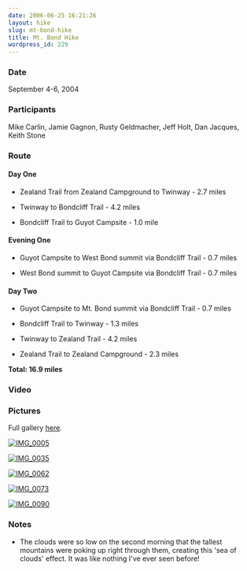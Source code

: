 ```yaml
---
date: 2006-06-25 16:21:26
layout: hike
slug: mt-bond-hike
title: Mt. Bond Hike
wordpress_id: 229
---
```


### Date


September 4-6, 2004



### Participants


Mike Carlin, Jamie Gagnon, Rusty Geldmacher, Jeff Holt, Dan Jacques, Keith Stone



### Route




#### Day One





	
  * Zealand Trail from Zealand Campground to Twinway - 2.7 miles

        
  * Twinway to Bondcliff Trail - 4.2 miles

	
  * Bondcliff Trail to Guyot Campsite - 1.0 mile




#### Evening One





	
  * Guyot Campsite to West Bond summit via Bondcliff Trail - 0.7 miles

	
  * West Bond summit to Guyot Campsite via Bondcliff Trail - 0.7 miles




#### Day Two





	
  * Guyot Campsite to Mt. Bond summit via Bondcliff Trail - 0.7 miles

	
  * Bondcliff Trail to Twinway - 1.3 miles

	
  * Twinway to Zealand Trail - 4.2 miles

	
  * Zealand Trail to Zealand Campground - 2.3 miles


**Total: 16.9 miles**



### Video








### Pictures





Full gallery [here](http://www.flickr.com/photos/geldmacher/sets/72157594561292398/).




[![IMG_0005](http://farm1.static.flickr.com/145/405391975_e529280450.jpg)](http://www.flickr.com/photos/geldmacher/405391975/)




[![IMG_0035](http://farm1.static.flickr.com/149/405398424_2dc3601042.jpg)](http://www.flickr.com/photos/geldmacher/405398424/)




[![IMG_0062](http://farm1.static.flickr.com/158/405404075_02a8bc45f7.jpg)](http://www.flickr.com/photos/geldmacher/405404075/)




[![IMG_0073](http://farm1.static.flickr.com/169/405408480_5a880ff5b4.jpg)](http://www.flickr.com/photos/geldmacher/405408480/)




[![IMG_0090](http://farm1.static.flickr.com/149/405410570_305c8e6990.jpg)](http://www.flickr.com/photos/geldmacher/405410570/)







### Notes






  * The clouds were so low on the second morning that the tallest mountains were poking up right through them, creating this 'sea of clouds' effect. It was like nothing I've ever seen before!


